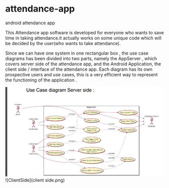 # attendance-app
android attendance app

This Attendance app software is developed for
everyone who wants to save time in taking attendance.it
actually works on some unique code which will be
decided by the user(who wants to take attendance).

Since we can have one system in one rectangular
box , the use case diagrams has been divided into
two parts, namely the AppServer , which covers
server side of the attendance app, and the Android
Application, the client side / interface of the
attendance app. Each diagram has its own
prospective users and use cases, this is a very
efficient way to represent the functioning of the
application .

![ServerSide](serverside.png)
![ClientSide](client side.png)

